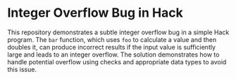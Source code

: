 # Integer Overflow Bug in Hack

This repository demonstrates a subtle integer overflow bug in a simple Hack program. The `bar` function, which uses `foo` to calculate a value and then doubles it, can produce incorrect results if the input value is sufficiently large and leads to an integer overflow. The solution demonstrates how to handle potential overflow using checks and appropriate data types to avoid this issue.